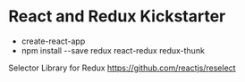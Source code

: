 # React and Redux Kickstarter

* create-react-app <app-name>
* npm install --save redux react-redux redux-thunk

Selector Library for Redux
https://github.com/reactjs/reselect